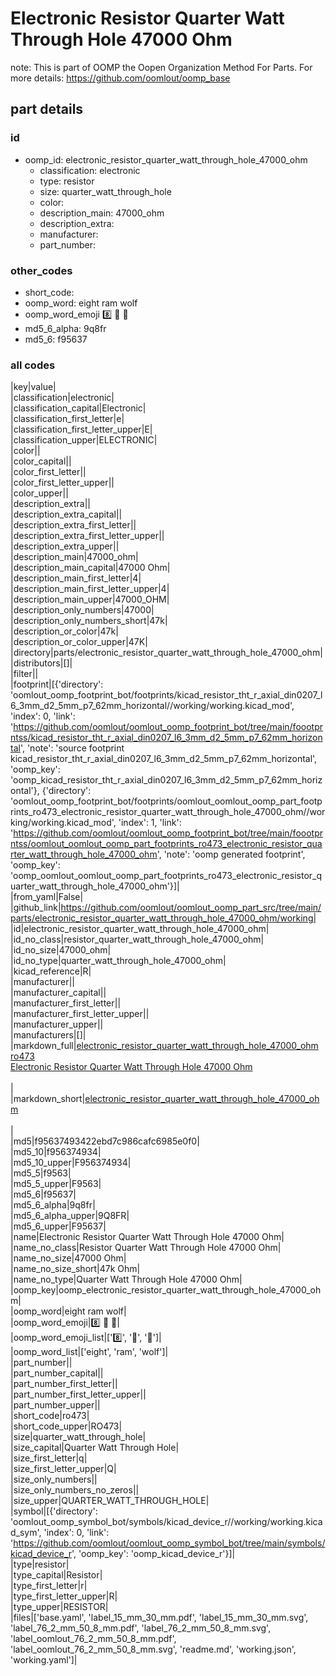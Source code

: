 # Electronic Resistor Quarter Watt Through Hole 47000 Ohm  

note: This is part of OOMP the Oopen Organization Method For Parts. For more details: https://github.com/oomlout/oomp_base

##  part details





### id
* oomp_id: electronic_resistor_quarter_watt_through_hole_47000_ohm
  * classification: electronic
  * type: resistor
  * size: quarter_watt_through_hole
  * color: 
  * description_main: 47000_ohm
  * description_extra: 
  * manufacturer: 
  * part_number: 

### other_codes
* short_code: 
* oomp_word: eight ram wolf
* oomp_word_emoji :eight: :ram: :wolf:
* md5_6_alpha: 9q8fr
* md5_6: f95637

### all codes 
|key|value|  
|classification|electronic|  
|classification_capital|Electronic|  
|classification_first_letter|e|  
|classification_first_letter_upper|E|  
|classification_upper|ELECTRONIC|  
|color||  
|color_capital||  
|color_first_letter||  
|color_first_letter_upper||  
|color_upper||  
|description_extra||  
|description_extra_capital||  
|description_extra_first_letter||  
|description_extra_first_letter_upper||  
|description_extra_upper||  
|description_main|47000_ohm|  
|description_main_capital|47000 Ohm|  
|description_main_first_letter|4|  
|description_main_first_letter_upper|4|  
|description_main_upper|47000_OHM|  
|description_only_numbers|47000|  
|description_only_numbers_short|47k|  
|description_or_color|47k|  
|description_or_color_upper|47K|  
|directory|parts/electronic_resistor_quarter_watt_through_hole_47000_ohm|  
|distributors|[]|  
|filter||  
|footprint|[{'directory': 'oomlout_oomp_footprint_bot/footprints/kicad_resistor_tht_r_axial_din0207_l6_3mm_d2_5mm_p7_62mm_horizontal//working/working.kicad_mod', 'index': 0, 'link': 'https://github.com/oomlout/oomlout_oomp_footprint_bot/tree/main/foootprntss/kicad_resistor_tht_r_axial_din0207_l6_3mm_d2_5mm_p7_62mm_horizontal', 'note': 'source footprint kicad_resistor_tht_r_axial_din0207_l6_3mm_d2_5mm_p7_62mm_horizontal', 'oomp_key': 'oomp_kicad_resistor_tht_r_axial_din0207_l6_3mm_d2_5mm_p7_62mm_horizontal'}, {'directory': 'oomlout_oomp_footprint_bot/footprints/oomlout_oomlout_oomp_part_footprints_ro473_electronic_resistor_quarter_watt_through_hole_47000_ohm//working/working.kicad_mod', 'index': 1, 'link': 'https://github.com/oomlout/oomlout_oomp_footprint_bot/tree/main/foootprntss/oomlout_oomlout_oomp_part_footprints_ro473_electronic_resistor_quarter_watt_through_hole_47000_ohm', 'note': 'oomp generated footprint', 'oomp_key': 'oomp_oomlout_oomlout_oomp_part_footprints_ro473_electronic_resistor_quarter_watt_through_hole_47000_ohm'}]|  
|from_yaml|False|  
|github_link|https://github.com/oomlout/oomlout_oomp_part_src/tree/main/parts/electronic_resistor_quarter_watt_through_hole_47000_ohm/working|  
|id|electronic_resistor_quarter_watt_through_hole_47000_ohm|  
|id_no_class|resistor_quarter_watt_through_hole_47000_ohm|  
|id_no_size|47000_ohm|  
|id_no_type|quarter_watt_through_hole_47000_ohm|  
|kicad_reference|R|  
|manufacturer||  
|manufacturer_capital||  
|manufacturer_first_letter||  
|manufacturer_first_letter_upper||  
|manufacturer_upper||  
|manufacturers|[]|  
|markdown_full|[electronic_resistor_quarter_watt_through_hole_47000_ohm](https://github.com/oomlout/oomlout_oomp_part_src/tree/main/parts/electronic_resistor_quarter_watt_through_hole_47000_ohm/working)<br>[ro473](https://github.com/oomlout/oomlout_oomp_part_src/tree/main/parts/electronic_resistor_quarter_watt_through_hole_47000_ohm/working)<br>[Electronic Resistor Quarter Watt Through Hole 47000 Ohm](https://github.com/oomlout/oomlout_oomp_part_src/tree/main/parts/electronic_resistor_quarter_watt_through_hole_47000_ohm/working)<br><br>|  
|markdown_short|[electronic_resistor_quarter_watt_through_hole_47000_ohm](https://github.com/oomlout/oomlout_oomp_part_src/tree/main/parts/electronic_resistor_quarter_watt_through_hole_47000_ohm/working)<br><br>|  
|md5|f95637493422ebd7c986cafc6985e0f0|  
|md5_10|f956374934|  
|md5_10_upper|F956374934|  
|md5_5|f9563|  
|md5_5_upper|F9563|  
|md5_6|f95637|  
|md5_6_alpha|9q8fr|  
|md5_6_alpha_upper|9Q8FR|  
|md5_6_upper|F95637|  
|name|Electronic Resistor Quarter Watt Through Hole 47000 Ohm|  
|name_no_class|Resistor Quarter Watt Through Hole 47000 Ohm|  
|name_no_size|47000 Ohm|  
|name_no_size_short|47k Ohm|  
|name_no_type|Quarter Watt Through Hole 47000 Ohm|  
|oomp_key|oomp_electronic_resistor_quarter_watt_through_hole_47000_ohm|  
|oomp_word|eight ram wolf|  
|oomp_word_emoji|:eight: :ram: :wolf:|  
|oomp_word_emoji_list|[':eight:', ':ram:', ':wolf:']|  
|oomp_word_list|['eight', 'ram', 'wolf']|  
|part_number||  
|part_number_capital||  
|part_number_first_letter||  
|part_number_first_letter_upper||  
|part_number_upper||  
|short_code|ro473|  
|short_code_upper|RO473|  
|size|quarter_watt_through_hole|  
|size_capital|Quarter Watt Through Hole|  
|size_first_letter|q|  
|size_first_letter_upper|Q|  
|size_only_numbers||  
|size_only_numbers_no_zeros||  
|size_upper|QUARTER_WATT_THROUGH_HOLE|  
|symbol|[{'directory': 'oomlout_oomp_symbol_bot/symbols/kicad_device_r//working/working.kicad_sym', 'index': 0, 'link': 'https://github.com/oomlout/oomlout_oomp_symbol_bot/tree/main/symbols/kicad_device_r', 'oomp_key': 'oomp_kicad_device_r'}]|  
|type|resistor|  
|type_capital|Resistor|  
|type_first_letter|r|  
|type_first_letter_upper|R|  
|type_upper|RESISTOR|  
|files|['base.yaml', 'label_15_mm_30_mm.pdf', 'label_15_mm_30_mm.svg', 'label_76_2_mm_50_8_mm.pdf', 'label_76_2_mm_50_8_mm.svg', 'label_oomlout_76_2_mm_50_8_mm.pdf', 'label_oomlout_76_2_mm_50_8_mm.svg', 'readme.md', 'working.json', 'working.yaml']|  
